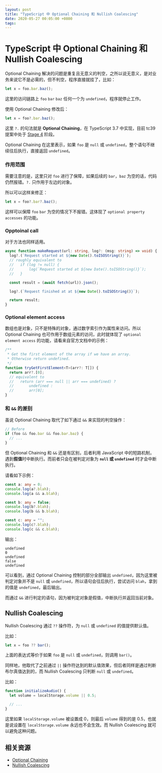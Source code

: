 ```yaml
---
layout: post
title: "TypeScript 中 Optional Chaining 和 Nullish Coalescing"
date: 2020-05-27 00:05:00 +0800
tags: 
---
```

    
# TypeScript 中 Optional Chaining 和 Nullish Coalescing

Optional Chaining 解决的问题是重复且无意义的判空，之所以说无意义，是对业务来说它不是必需的，但不判空，程序直接就挂了，比如：

```ts
let x = foo.bar.baz();
```

这里的访问链路上 `foo` `bar` `baz` 任何一个为 `undefined`，程序就停止工作。

使用 Optional Chaining 修改后：

```ts
let x = foo?.bar.baz();
```

这里 `?.` 的句法就是 **Optional Chaining**，在 TypeScript 3.7 中实现，目前 tc39 提案中处于 [Stage 4](https://github.com/tc39/proposal-optional-chaining) 阶段。

Optional Chaining 在这里表示，如果 `foo` 是 `null` 或 `undefined`，整个语句不继续往后执行，直接返回 `undefined`。

### 作用范围

需要注意的是，这里只对 `foo` 进行了保障，如果后续的 `bar`，`baz` 为空的话，代码仍然报错。`?.` 只作用于左边的对象。

所以可以这样来修正：

```ts
let x = foo?.bar?.baz();
```

这样可以保障 `foo` `bar` 为空的情况下不报错。这体现了 `optional property accesses` 的功能。

### Opptoinal call

对于方法也同样适用。

```ts
async function makeRequest(url: string, log?: (msg: string) => void) {
  log?.(`Request started at ${new Date().toISOString()}`);
  // roughly equivalent to
  //   if (log != null) {
  //       log(`Request started at ${new Date().toISOString()}`);
  //   }

  const result = (await fetch(url)).json();

  log?.(`Request finished at at ${new Date().toISOString()}`);

  return result;
}
```

### Optional element access

数组也是对象，只不是特殊的对象，通过数字索引作为属性来访问。所以 Optional Chaining 也可作用于数组元素的访问，此时就体现了 `optional element access` 的功能，请看来自官方文档中的示例：

```ts
/**
 * Get the first element of the array if we have an array.
 * Otherwise return undefined.
 */
function tryGetFirstElement<T>(arr?: T[]) {
  return arr?.[0];
  // equivalent to
  //   return (arr === null || arr === undefined) ?
  //       undefined :
  //       arr[0];
}
```

### 和 `&&` 的差别

虽说 Optional Chaining 取代了如下通过 `&&` 来实现的判空操作：

```ts
// Before
if (foo && foo.bar && foo.bar.baz) {
  // ...
}
```

但 Optional Chaining 和 `&&` 还是有区别，后者利用 JavaScript 中的短路机制，遇到**假值**时中断执行。而前者只会在被判定对象为 **`null` 或 `undefined`** 时才会中断执行。

请看如下示例：

```ts
const a: any = 0;
console.log(a?.blah);
console.log(a && a.blah);

const b: any = false;
console.log(b?.blah);
console.log(b && b.blah);

const c: any = "";
console.log(c?.blah);
console.log(c && c.blah);
```

输出：

```
undefined
0
undefined
false
undefined

```

可以看到，通过 Optional Chaining 控制的部分全部输出 `undefined`，因为这里被判定对象并不是 `null` 或 `undefined`，所以语句会往后执行，尝试访问 `blah`，拿到的值是 `undefined`，最后输出。

而通过 `&&` 进行判定的语句，因为被判定对象是假值，中断执行并返回当前对象。

## Nullish Coalescing

Nullish Coalescing 通过 `??` 操作符，为 `null` 或 `undefined` 的值提供默认值。

比如：

```ts
let x = foo ?? bar();
```

上面的表达式等价于如果 `foo` 是 `null` 或 `undefined`，则调用 `bar()`。

同样地，他取代了之前通过 `||` 操作符达到的默认值效果，但后者同样是通过判断布尔真值达到的，而 Nullish Coalescing 只判断 `null` 或 `undefined`。

比如：

```ts
function initializeAudio() {
  let volume = localStorage.volume || 0.5;

  // ...
}
```

这里如果 `localStorage.volume` 被设置成 0，则最后 `volume` 得到的是 0.5，也就是说设置在 `localStorage.volume` 永远也不会生效。而 Nullish Coalescing 就可以避免这种问题。

## 相关资源

- [Optional Chaining](https://www.typescriptlang.org/docs/handbook/release-notes/typescript-3-7.html)
- [Nullish Coalescing](https://www.typescriptlang.org/docs/handbook/release-notes/typescript-3-7.html#nullish-coalescing)

    
